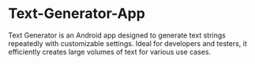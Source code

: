 # Text-Generator-App
Text Generator is an Android app designed to generate text strings repeatedly with customizable settings. Ideal for developers and testers, it efficiently creates large volumes of text for various use cases.
